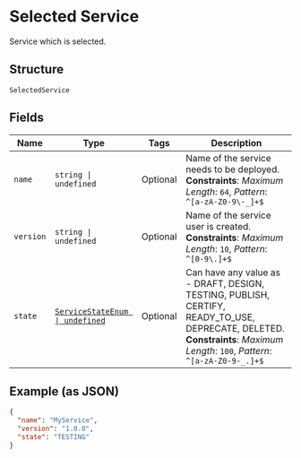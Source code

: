 
# Selected Service

Service which is selected.

## Structure

`SelectedService`

## Fields

| Name | Type | Tags | Description |
|  --- | --- | --- | --- |
| `name` | `string \| undefined` | Optional | Name of the service needs to be deployed.<br>**Constraints**: *Maximum Length*: `64`, *Pattern*: `^[a-zA-Z0-9\-_]+$` |
| `version` | `string \| undefined` | Optional | Name of the service user is created.<br>**Constraints**: *Maximum Length*: `10`, *Pattern*: `^[0-9\.]+$` |
| `state` | [`ServiceStateEnum \| undefined`](../../doc/models/service-state-enum.md) | Optional | Can have any value as - DRAFT, DESIGN, TESTING, PUBLISH, CERTIFY, READY_TO_USE, DEPRECATE, DELETED.<br>**Constraints**: *Maximum Length*: `100`, *Pattern*: `^[a-zA-Z0-9-_.]+$` |

## Example (as JSON)

```json
{
  "name": "MyService",
  "version": "1.0.0",
  "state": "TESTING"
}
```


